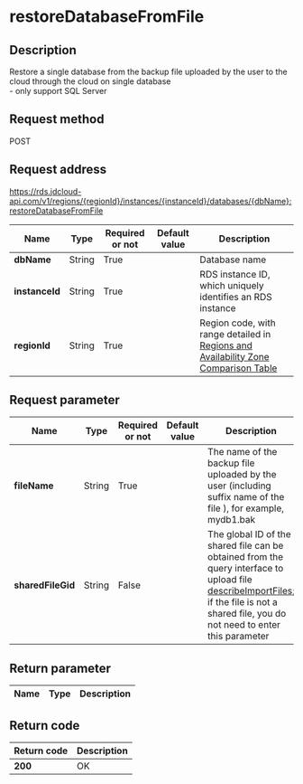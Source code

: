 # restoreDatabaseFromFile


## Description
Restore a single database from the backup file uploaded by the user to the cloud through the cloud on single database<br>- only support SQL Server

## Request method
POST

## Request address
https://rds.jdcloud-api.com/v1/regions/{regionId}/instances/{instanceId}/databases/{dbName}:restoreDatabaseFromFile

|Name|Type|Required or not|Default value|Description|
|---|---|---|---|---|
|**dbName**|String|True||Database name|
|**instanceId**|String|True||RDS instance ID, which uniquely identifies an RDS instance|
|**regionId**|String|True||Region code, with range detailed in [Regions and Availability Zone Comparison Table](../Enum-Definitions/Regions-AZ.md)|

## Request parameter
|Name|Type|Required or not|Default value|Description|
|---|---|---|---|---|
|**fileName**|String|True||The name of the backup file uploaded by the user (including suffix name of the file ), for example, mydb1.bak|
|**sharedFileGid**|String|False||The global ID of the shared file can be obtained from the query interface to upload file [describeImportFiles](../import/describeImportFiles.md); if the file is not a shared file, you do not need to enter this parameter|


## Return parameter
|Name|Type|Description|
|---|---|---|



## Return code
|Return code|Description|
|---|---|
|**200**|OK|
